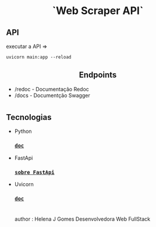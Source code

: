 <h1 align = "center">
	`Web Scraper API`
</h1>

## API

executar a API =>

```
uvicorn main:app --reload
```

<h2 align = "center">
	Endpoints
</h2>

- /redoc - Documentação Redoc
- /docs - Documentção Swagger

#

## Tecnologias

- Python

  ### [`doc`](https://docs.python.org/3/)

- FastApi

  ### [`sobre FastApi`](https://www.treinaweb.com.br/blog/o-que-e-fastapi)

- Uvicorn

  ### [`doc`](https://www.uvicorn.org/)

  #

  author : Helena J Gomes Desenvolvedora Web FullStack
